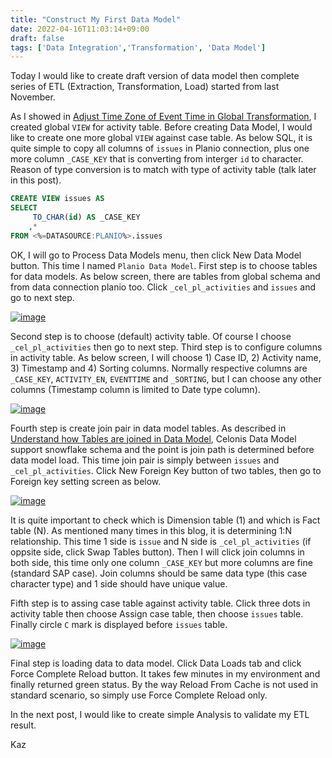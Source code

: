 ```yaml
---
title: "Construct My First Data Model"
date: 2022-04-16T11:03:14+09:00
draft: false
tags: ['Data Integration','Transformation', 'Data Model']
---
```


Today I would like to create draft version of data model then complete series of ETL (Extraction, Transformation, Load) started from last November.

As I showed in [Adjust Time Zone of Event Time in Global Transformation](../2022-04-02-adjust-time-zone-of-event-time-in-global-transformation), I created global `VIEW` for activity table. Before creating Data Model, I would like to create one more global `VIEW` against case table. As below SQL, it is quite simple to copy all columns of `issues` in Planio connection, plus one more column `_CASE_KEY` that is converting from interger `id` to character. Reason of type conversion is to match with type of activity table (talk later in this post).

```sql
CREATE VIEW issues AS
SELECT 
     TO_CHAR(id) AS _CASE_KEY
    ,* 
FROM <%=DATASOURCE:PLANIO%>.issues
```


OK, I will go to Process Data Models menu, then click New Data Model button. This time I named `Planio Data Model`. First step is to choose tables for data models. As below screen, there are tables from global schema and from data connection planio too. Click `_cel_pl_activities` and `issues` and go to next step. 

[![image](https://user-images.githubusercontent.com/67397583/163664362-5dd2635d-306f-4b8a-9d3d-8e886dfd0347.png)](https://user-images.githubusercontent.com/67397583/163664362-5dd2635d-306f-4b8a-9d3d-8e886dfd0347.png)

Second step is to choose (default) activity table. Of course I choose `_cel_pl_activities` then go to next step. Third step is to configure columns in activity table. As below screen, I will choose 1) Case ID, 2) Activity name, 3) Timestamp and 4) Sorting columns. Normally respective columns are `_CASE_KEY`, `ACTIVITY_EN`, `EVENTTIME` and `_SORTING`, but I can choose any other columns (Timestamp column is limited to Date type column). 

[![image](https://user-images.githubusercontent.com/67397583/163664485-b0e4714d-ae05-4965-ab2d-a9cad3c8bdc0.png)](https://user-images.githubusercontent.com/67397583/163664485-b0e4714d-ae05-4965-ab2d-a9cad3c8bdc0.png)

Fourth step is create join pair in data model tables. As described in [Understand how Tables are joined in Data Model](../2021-06-19-understand-how-tables-are-joined-in-data-model), Celonis Data Model support snowflake schema and the point is join path is determined before data model load. This time join pair is simply between `issues` and `_cel_pl_activities`. Click New Foreign Key button of two tables, then go to Foreign key setting screen as below.

[![image](https://user-images.githubusercontent.com/67397583/163664872-6bb6aa17-b586-4850-a81f-3b19e1635b1c.png)](https://user-images.githubusercontent.com/67397583/163664872-6bb6aa17-b586-4850-a81f-3b19e1635b1c.png)

It is quite important to check which is Dimension table (1) and which is Fact table (N). As mentioned many times in this blog, it is determining 1:N relationship. This time 1 side is `issue` and N side is `_cel_pl_activities` (if oppsite side, click Swap Tables button). Then I will click join columns in both side, this time only one column `_CASE_KEY` but more columns are fine (standard SAP case). Join columns should be same data type (this case character type) and 1 side should have unique value.

Fifth step is to assing case table against activity table. Click three dots in activity table then choose Assign case table, then choose `issues` table. Finally circle `C` mark is displayed before `issues` table.

[![image](https://user-images.githubusercontent.com/67397583/163665198-2db7e8d9-a0a1-40f2-80a2-e5082cd2256d.png)](https://user-images.githubusercontent.com/67397583/163665198-2db7e8d9-a0a1-40f2-80a2-e5082cd2256d.png)

Final step is loading data to data model. Click Data Loads tab and click Force Complete Reload button. It takes few minutes in my environment and finally returned green status. By the way Reload From Cache is not used in standard scenario, so simply use Force Complete Reload only.

In the next post, I would like to create simple Analysis to validate my ETL result.

Kaz
